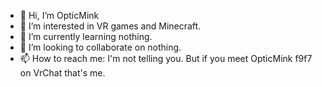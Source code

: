 - 👋 Hi, I’m OpticMink
- 👀 I’m interested in VR games and Minecraft.
- 🌱 I’m currently learning nothing.
- 💞️ I’m looking to collaborate on nothing.
- 📫 How to reach me: I'm not telling you. But if you meet OpticMink f9f7 on VrChat that's me.
